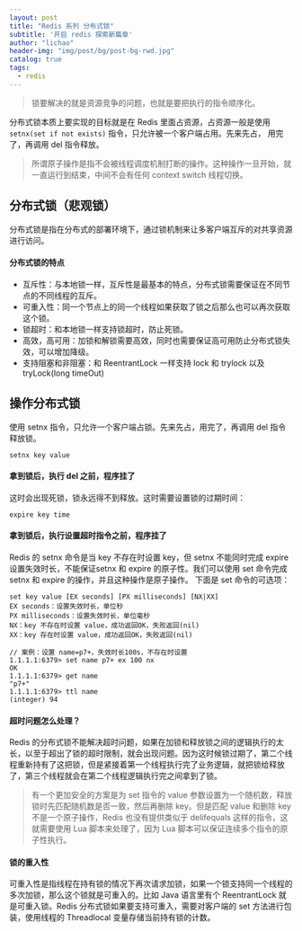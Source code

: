 ```yaml
---
layout: post
title: "Redis 系列 分布式锁"
subtitle: '开启 redis 探索新篇章'
author: "lichao"
header-img: "img/post/bg/post-bg-rwd.jpg"
catalog: true
tags:
  - redis 
---
```


> 锁要解决的就是资源竞争的问题，也就是要把执行的指令顺序化。

分布式锁本质上要实现的目标就是在 Redis 里面占资源，占资源一般是使用 ```setnx(set if not exists)``` 指令，只允许被一个客户端占用。先来先占， 用完了，再调用 del 指令释放。

> 所谓原子操作是指不会被线程调度机制打断的操作。这种操作一旦开始，就一直运行到结束，中间不会有任何 context switch 线程切换。

## 分布式锁（悲观锁）
分布式锁是指在分布式的部署环境下，通过锁机制来让多客户端互斥的对共享资源进行访问。
#### 分布式锁的特点
* 互斥性：与本地锁一样，互斥性是最基本的特点，分布式锁需要保证在不同节点的不同线程的互斥。
* 可重入性：同一个节点上的同一个线程如果获取了锁之后那么也可以再次获取这个锁。
* 锁超时：和本地锁一样支持锁超时，防止死锁。
* 高效，高可用：加锁和解锁需要高效，同时也需要保证高可用防止分布式锁失效，可以增加降级。
* 支持阻塞和非阻塞：和 ReentrantLock 一样支持 lock 和 trylock 以及 tryLock(long timeOut)

## 操作分布式锁
使用 setnx 指令，只允许一个客户端占锁。先来先占，用完了，再调用 del 指令释放锁。
```
setnx key value
```

#### 拿到锁后，执行 del 之前，程序挂了 
这时会出现死锁，锁永远得不到释放。这时需要设置锁的过期时间：
```
expire key time
```
#### 拿到锁后，执行设置超时指令之前，程序挂了

Redis 的 setnx 命令是当 key 不存在时设置 key，但 setnx 不能同时完成 expire 设置失效时长，不能保证setnx 和 expire 的原子性。我们可以使用 set 命令完成 setnx 和 expire 的操作，并且这种操作是原子操作。
下面是 set 命令的可选项：
```
set key value [EX seconds] [PX milliseconds] [NX|XX]
EX seconds：设置失效时长，单位秒
PX milliseconds：设置失效时长，单位毫秒
NX：key 不存在时设置 value，成功返回OK，失败返回(nil)
XX：key 存在时设置 value，成功返回OK，失败返回(nil)

// 案例：设置 name=p7+，失效时长100s，不存在时设置
1.1.1.1:6379> set name p7+ ex 100 nx
OK
1.1.1.1:6379> get name
"p7+"
1.1.1.1:6379> ttl name
(integer) 94
```

#### 超时问题怎么处理？
Redis 的分布式锁不能解决超时问题，如果在加锁和释放锁之间的逻辑执行的太长，以至于超出了锁的超时限制，就会出现问题。因为这时候锁过期了，第二个线程重新持有了这把锁，但是紧接着第一个线程执行完了业务逻辑，就把锁给释放了，第三个线程就会在第二个线程逻辑执行完之间拿到了锁。

> 有一个更加安全的方案是为 set 指令的 value 参数设置为一个随机数，释放锁时先匹配随机数是否一致，然后再删除 key。但是匹配 value 和删除 key 不是一个原子操作，Redis 也没有提供类似于 delifequals 这样的指令，这就需要使用 Lua 脚本来处理了，因为 Lua 脚本可以保证连续多个指令的原子性执行。

#### 锁的重入性
可重入性是指线程在持有锁的情况下再次请求加锁，如果一个锁支持同一个线程的多次加锁，那么这个锁就是可重入的。比如 Java 语言里有个 ReentrantLock 就是可重入锁。Redis 分布式锁如果要支持可重入，需要对客户端的 set 方法进行包装，使用线程的 Threadlocal 变量存储当前持有锁的计数。


